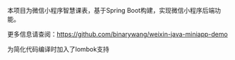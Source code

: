 

本项目为微信小程序智慧课表，基于Spring Boot构建，实现微信小程序后端功能。

更多信息请查阅：https://github.com/binarywang/weixin-java-miniapp-demo

为简化代码编译时加入了lombok支持
